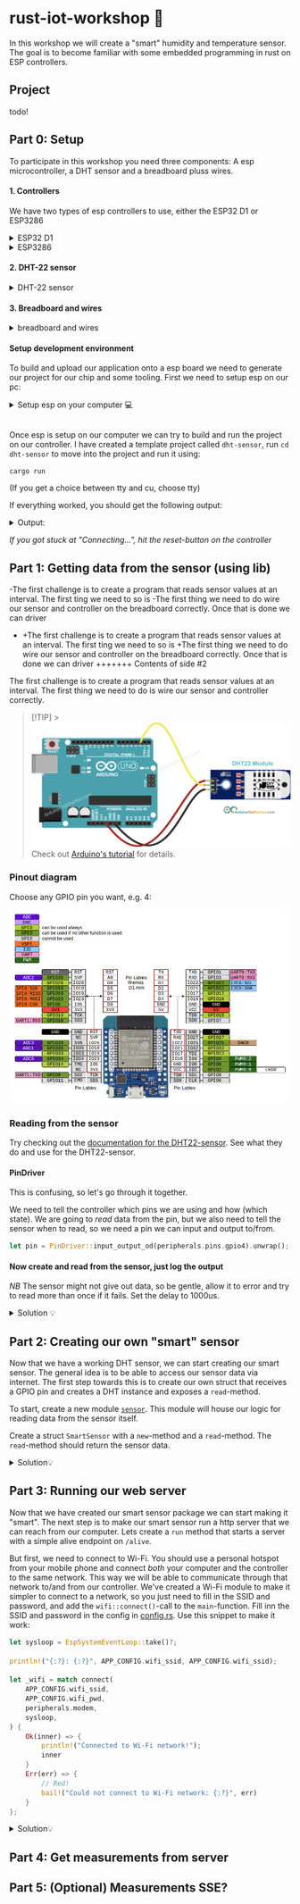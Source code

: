 # rust-iot-workshop 🦀

In this workshop we will create a "smart" humidity and temperature sensor. The goal is to become familiar with some embedded programming in rust on ESP controllers.

## Project

todo!

## Part 0: Setup

To participate in this workshop you need three components: A esp microcontroller, a DHT sensor and a breadboard pluss wires.

#### 1. Controllers

We have two types of esp controllers to use, either the ESP32 D1 or ESP3286

<details>
<summary>ESP32 D1</summary>
<img src="./assets/a1.png" alt="esp32 D1" width="200"/> <br>

![Pinout for ESP32 D1](assets/pinout.png)

</details>

<details>
<summary>ESP3286</summary>
<img src="./assets/esp3286.jpg" alt="esp3286" width="200"/>
</details>

#### 2. DHT-22 sensor

<details>
<summary>DHT-22 sensor</summary>
<img src="./assets/dht22.jpg" alt="dht22 sensor" width="200"/> <br>
</details>

#### 3. Breadboard and wires

<details>
<summary>breadboard and wires</summary>
<img src="./assets/breadboard-jumper-wire.jpg" alt="dht22 sensor" width="200"/> <br>
</details>

#### Setup development environment

To build and upload our application onto a esp board we need to generate our project for our chip and some tooling. First we need to setup esp on our pc:

<details>
<summary> Setup esp on your computer 💻 </summary>
To be able to work with our esp controller we need to setup our development environment. Esp has a [official book](https://docs.esp-rs.org/book/introduction.html) which explains how to work with esp controllers with rust

### Prerequisites

To run application with standard library(std) we need ldproxy.

> [!TIP]
> If you have [cargo binstall](https://github.com/cargo-bins/cargo-binstall) installed, you can use `cargo binstall <program>` for the commands below to avoid having to compile the projects

```
cargo install ldproxy
```

### Setup tooling for RISC-V and Xtensa Targets

This setup is also described in the book [here](https://docs.esp-rs.org/book/installation/riscv-and-xtensa.html). So feel free to check it out for a more detail description of the tooling. Setting up the tooling is a three step process:

1. Install espup

```
cargo install espup
```

2. Install dependencies

```
espup install
```

Run:

```
brew install cmake ninja dfu-util
```

Install `espflash` to allow flashing data to the controller:

```
cargo install cargo-espflash
```

3. Setup environment variables
   ESP uses some specific environment variables when building the project, these values need to be exported via the export script downloaded by espup. To avoid having to run this command

```
. $HOME/export-esp.sh
```

each time we need change project I recommend adding a alias to your rc file. By adding this line to our rc file

```
alias get_idf='. $HOME/export-esp.sh'
```

we can run `get_idf` befor building a different esp project. Remember to source the shell after updating your rc file.

</details>
<br>

Once esp is setup on our computer we can try to build and run the project on our controller. I have created a template project called `dht-sensor`, run `cd dht-sensor` to move into the project and run it using: <br >

```
cargo run
```

(If you get a choice between tty and cu, choose tty)

If everything worked, you should get the following output:

<details>
<summary> Output:</summary>
<img src="./assets/output-setup.png" alt="output" width="400"/> <br>
</details>

_If you got stuck at "Connecting...", hit the reset-button on the controller_

## Part 1: Getting data from the sensor (using lib)

-The first challenge is to create a program that reads sensor values at an interval. The first ting we need to so is
-The first thing we need to do wire our sensor and controller on the breadboard correctly. Once that is done we can driver

- +The first challenge is to create a program that reads sensor values at an interval. The first ting we need to so is
  +The first thing we need to do wire our sensor and controller on the breadboard correctly. Once that is done we can driver
  +++++++ Contents of side #2

The first challenge is to create a program that reads sensor values at an interval.
The first thing we need to do is wire our sensor and controller correctly.

> [!TIP] > ![Wiring overview](./assets/esp32d1.png)
> Check out [Arduino's tutorial](https://arduinogetstarted.com/tutorials/arduino-dht22) for details.

### Pinout diagram

Choose any GPIO pin you want, e.g. 4:

![Pinout for ESP32 D1](assets/pinout.png)

### Reading from the sensor

Try checking out the [documentation for the DHT22-sensor](https://docs.rs/embedded-dht-rs/0.5.0/embedded_dht_rs/). See what they do and use for the DHT22-sensor.

#### PinDriver

This is confusing, so let's go through it together.

We need to tell the controller which pins we are using and how (which state). We are going to _read_ data from the pin, but we also need to tell the sensor when to read, so we need a pin we can input and output to/from.

```rust
let pin = PinDriver::input_output_od(peripherals.pins.gpio4).unwrap();
```

#### Now create and read from the sensor, just log the output

_NB_ The sensor might not give out data, so be gentle, allow it to error and try to read more than once if it fails.
Set the delay to 1000us.

<details>
<summary>Solution 💡</summary>

```rust
use std::{thread::sleep, time::Duration};

use embedded_dht_rs::dht22::Dht22;
use esp_idf_svc::hal::{delay::Delay, gpio::PinDriver, prelude::Peripherals};

fn main() {
    // It is necessary to call this function once. Otherwise some patches to the runtime
    // implemented by esp-idf-sys might not link properly. See https://github.com/esp-rs/esp-idf-template/issues/71
    esp_idf_svc::sys::link_patches();

    // Bind the log crate to the ESP Logging facilities
    esp_idf_svc::log::EspLogger::initialize_default();

    let peripherals = Peripherals::take().unwrap();

    let delay = Delay::new(1000);

    let pin = PinDriver::input_output_od(peripherals.pins.gpio4).unwrap();

    let mut sensor = Dht22::new(pin, delay);

    loop {
        match sensor.read() {
            Ok(reading) => {
                println!("{}°C, {}% RH", reading.temperature, reading.humidity)
            }
            Err(e) => eprintln!("Error: {:?}", e),
        }

        sleep(Duration::from_secs(1));
    }
}
```

</details>

## Part 2: Creating our own "smart" sensor

Now that we have a working DHT sensor, we can start creating our smart sensor. The general idea is to be able to access our sensor data via internet. The first step towards this is to create our own struct that receives a GPIO pin and creates a DHT instance and exposes a `read`-method.

To start, create a new module [`sensor`](./dht-sensor/sensor.rs).
This module will house our logic for reading data from the sensor itself.

Create a struct `SmartSensor` with a `new`-method and a `read`-method. The `read`-method should return the sensor data.

<details> 
<summary> Solution💡</summary>

```rust
//dht_sensor/sensor.rs
use embedded_dht_rs::{dht22::Dht22, SensorError, SensorReading};
use embedded_hal::{
    delay::DelayNs,
    digital::{InputPin, OutputPin},
};

pub struct SmartSensor<P: InputPin + OutputPin, D: DelayNs> {
    sensor: Dht22<P, D>,
}

impl<P: InputPin + OutputPin, D: DelayNs> SmartSensor<P, D> {
    pub fn new(pin: P, delay: D) -> Self {
        Self {
            sensor: Dht22::new(pin, delay),
        }
    }

    pub fn read(&mut self) -> Result<SensorReading<f32>, SensorError> {
        self.sensor.read()
    }
}
```

Then main has a simple update like so:

```rust
let mut sensor = SmartSensor::new(pin, delay);
```

</details>

## Part 3: Running our web server

Now that we have created our smart sensor package we can start making it "smart". The next step is to make our smart sensor run a http server that we can reach from our computer. Lets create a `run` method that starts a server with a simple alive endpoint on `/alive`.

But first, we need to connect to Wi-Fi. You should use a personal hotspot from your mobile phone and connect _both_ your computer and the controller to the same network. This way we will be able to communicate through that network to/and from our controller. We've created a Wi-Fi module to make it simpler to connect to a network, so you just need to fill in the SSID and password, and add the `wifi::connect()`-call to the `main`-function. Fill inn the SSID and password in the config in [config.rs](./dht-sensor/src/config.rs).
Use this snippet to make it work:

```rust
let sysloop = EspSystemEventLoop::take()?;

println!("{:?}: {:?}", APP_CONFIG.wifi_ssid, APP_CONFIG.wifi_ssid);

let _wifi = match connect(
    APP_CONFIG.wifi_ssid,
    APP_CONFIG.wifi_pwd,
    peripherals.modem,
    sysloop,
) {
    Ok(inner) => {
        println!("Connected to Wi-Fi network!");
        inner
    }
    Err(err) => {
        // Red!
        bail!("Could not connect to Wi-Fi network: {:?}", err)
    }
};
```

<details> 
<summary>Solution💡 </summary>

```rust
use embedded_dht_rs::{dht22::Dht22, SensorError, SensorReading};
use embedded_hal::{
    delay::DelayNs,
    digital::{InputPin, OutputPin},
};
use esp_idf_svc::{
    http::{
        server::{Configuration, EspHttpServer},
        Method,
    },
    io::{EspIOError, Write},
};
use std::{thread::sleep, time::Duration};

pub struct SmartSensor<P: InputPin + OutputPin, D: DelayNs> {
    sensor: Dht22<P, D>,
}

impl<P: InputPin + OutputPin, D: DelayNs> SmartSensor<P, D> {
    pub fn new(pin: P, delay: D) -> Self {
        Self {
            sensor: Dht22::new(pin, delay),
        }
    }

    pub fn run(&mut self, port: u16) -> Result<(), EspIOError> {
        let conf = Configuration {
            http_port: port,
            ..Default::default()
        };
        let mut server = EspHttpServer::new(&conf)?;
        server.fn_handler(
            "/alive",
            Method::Get,
            |request| -> core::result::Result<(), EspIOError> {
                let mut response = request.into_ok_response()?;
                let res_text = "alive";
                response.write_all(res_text.as_bytes())?;
                Ok(())
            },
        )?;

        println!("running server");

        loop {
            sleep(Duration::from_secs(1));
        }

        Ok(())
    }

    pub fn read(&mut self) -> Result<SensorReading<f32>, SensorError> {
        self.sensor.read()
    }
}
```

</details>

## Part 4: Get measurements from server

## Part 5: (Optional) Measurements SSE?
